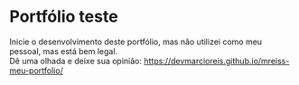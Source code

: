 # Portfólio teste
Inicie o desenvolvimento deste portfólio, mas não utilizei como meu pessoal, mas está bem legal.<br>
Dê uma olhada e deixe sua opinião: https://devmarcioreis.github.io/mreiss-meu-portfolio/
